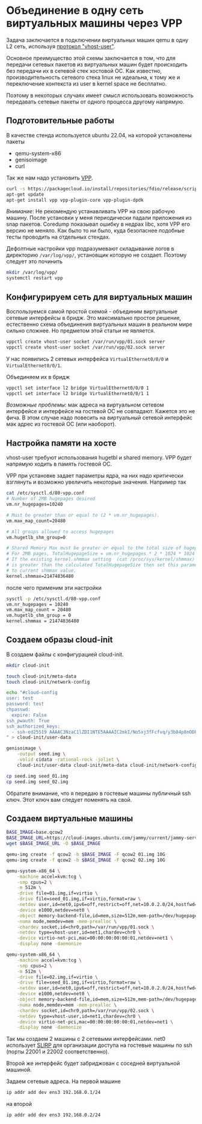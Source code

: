 # Объединение в одну сеть виртуальных машины через VPP

Задача заключается в подключении виртуальных машин qemu в одну L2 сеть,
используя [протокол "vhost-user"](https://www.qemu.org/docs/master/interop/vhost-user.html).

Основное преимущество этой схемы заключается в том, что для передачи сетевых пакетов
из виртуальных машин будет происходить без передачи их в сетевой стек хостовой ОС.
Как известно, производительность сетевого стека linux не идеальна, к тому же и переключение
контекста из user в kernel space не бесплатно.

Поэтому в некоторых случаях имеет смысл использовать возможность передавать сетевые пакеты
от одного процесса другому напрямую.

## Подготовительные работы

В качестве стенда используется ubuntu 22.04, на которой установлены пакеты

- qemu-system-x86
- genisoimage
- curl

Так же нам надо установить [VPP](https://s3-docs.fd.io/vpp/24.02/).

```sh
curl -s https://packagecloud.io/install/repositories/fdio/release/script.deb.sh | sudo bash
apt-get update
apt-get install vpp vpp-plugin-core vpp-plugin-dpdk
```

_Внимание_: Не рекомендую устанавливать VPP на свою рабочую машину. После установки у меня
периодически падали приложения из snap пакетов. Coredump показывал ошибку в недрах libc,
хотя VPP его версию не меняло. Как было то ни было, куда безопаснее подобные тесты
проводить на отдельных стендах.

Дефолтные настройки vpp подразумевают складывание логов в директорию `/var/log/vpp/`, установщик которую не создает. Поэтому следует это починить

```sh
mkdir /var/log/vpp/
systemctl restart vpp
```

## Конфигурируем сеть для виртуальных машин

Воспользуемся самой простой схемой - объединим виртуальные сетевые интерфейсы в бридж.
Это максимально простое решение, естественно схема объединения виртуальных машин
в реальном мире сильно сложнее. Но предметом этой статьи не является.

```sh
vppctl create vhost-user socket /var/run/vpp/01.sock server
vppctl create vhost-user socket /var/run/vpp/02.sock server
```
У нас появились 2 сетевых интерфейса `VirtualEthernet0/0/0` и `VirtualEthernet0/0/1`.

Объединяем их в бридж

```sh
vppctl set interface l2 bridge VirtualEthernet0/0/0 1
vppctl set interface l2 bridge VirtualEthernet0/0/1 1
```

_Возможные проблемы_: мак адреса на виртуальном сетевом интерфейсе и интерфейсе на
гостевой ОС не совпадают. Кажется это не фича. В этом случае надо повесить на
виртуальный сетевой интерфейс мак адрес из гостевой ОС (или наоборот).

## Настройка памяти на хосте

vhost-user требуют использования hugetbl и shared memory. VPP будет напрямую ходить в
память гостевой ОС.

VPP при установке задает параметры ядра, на них надо критически взглянуть и возможно
увеличить некоторые значения. Например так

```sh
cat /etc/sysctl.d/80-vpp.conf
# Number of 2MB hugepages desired
vm.nr_hugepages=10240

# Must be greater than or equal to (2 * vm.nr_hugepages).
vm.max_map_count=20480

# All groups allowed to access hugepages
vm.hugetlb_shm_group=0

# Shared Memory Max must be greater or equal to the total size of hugepages.
# For 2MB pages, TotalHugepageSize = vm.nr_hugepages * 2 * 1024 * 1024
# If the existing kernel.shmmax setting  (cat /proc/sys/kernel/shmmax)
# is greater than the calculated TotalHugepageSize then set this parameter
# to current shmmax value.
kernel.shmmax=21474836480
```

после чего применим эти настройки

```sh
sysctl -p /etc/sysctl.d/80-vpp.conf
vm.nr_hugepages = 10240
vm.max_map_count = 20480
vm.hugetlb_shm_group = 0
kernel.shmmax = 21474836480
```

## Создаем образы cloud-init

В создаем файлы с конфигурацией cloud-init.


```sh
mkdir cloud-init

touch cloud-init/meta-data
touch cloud-init/network-config

echo "#cloud-config
user: test
password: test
chpasswd:
  expire: False
ssh_pwauth: True
ssh_authorized_keys:
  - ssh-ed25519 AAAAC3NzaC1lZDI1NTE5AAAAIC2mkI/No5xj3fFcfvq/y3b84p8nODFbQf5sETNHwa8W test@compute
" > cloud-init/user-data

genisoimage \
    -output seed.img \
    -volid cidata -rational-rock -joliet \
    cloud-init/user-data cloud-init/meta-data cloud-init/network-config

cp seed.img seed_01.img
cp seed.img seed_02.img
```

Обратите внимание, что я передаю в гостевые машины публичный ssh ключ. Этот ключ вам
следует поменять на свой.

## Создаем виртуальные машины

```sh
BASE_IMAGE=base.qcow2
BASE_IMAGE_URL=https://cloud-images.ubuntu.com/jammy/current/jammy-server-cloudimg-amd64.img
wget $BASE_IMAGE_URL -O $BASE_IMAGE

qemu-img create -f qcow2 -b $BASE_IMAGE -F qcow2 01.img 10G
qemu-img create -f qcow2 -b $BASE_IMAGE -F qcow2 02.img 10G

qemu-system-x86_64 \
    -machine accel=kvm:tcg \
    -smp cpus=2 \
    -m 512m \
    -drive file=01.img,if=virtio \
    -drive file=seed_01.img,if=virtio,format=raw \
    -netdev user,id=net0,ipv6=off,restrict=off,net=10.0.2.0/24,hostfwd=tcp:127.0.0.1:22001-:22 \
    -device e1000,netdev=net0 \
    -object memory-backend-file,id=mem,size=512m,mem-path=/dev/hugepages,share=on \
    -numa node,memdev=mem -mem-prealloc \
    -chardev socket,id=chr0,path=/var/run/vpp/01.sock \
    -netdev type=vhost-user,id=net1,chardev=chr0 \
    -device virtio-net-pci,mac=00:00:00:00:00:01,netdev=net1 \
    -display none -daemonize

qemu-system-x86_64 \
    -machine accel=kvm:tcg \
    -smp cpus=2 \
    -m 512m \
    -drive file=02.img,if=virtio \
    -drive file=seed_01.img,if=virtio,format=raw \
    -netdev user,id=net0,ipv6=off,restrict=off,net=10.0.2.0/24,hostfwd=tcp:127.0.0.1:22002-:22 \
    -device e1000,netdev=net0 \
    -object memory-backend-file,id=mem,size=512m,mem-path=/dev/hugepages,share=on \
    -numa node,memdev=mem -mem-prealloc \
    -chardev socket,id=chr0,path=/var/run/vpp/02.sock \
    -netdev type=vhost-user,id=net1,chardev=chr0 \
    -device virtio-net-pci,mac=00:00:00:00:00:01,netdev=net1 \
    -display none -daemonize
```

Так мы создаем 2 машины с 2 сетевыми интерфейсами. net0 использует
[SLIRP](https://wiki.qemu.org/Documentation/Networking#User_Networking_(SLIRP))
для организации доступа на гостевые машины по ssh (порты 22001 и 22002 соответственно).

Второй же интерфейс будет забриджован с соседней виртуальной машиной.

Задаем сетевые адреса. На первой машине

```sh
ip addr add dev ens3 192.168.0.1/24
```

на второй

```sh
ip addr add dev ens3 192.168.0.2/24
```
